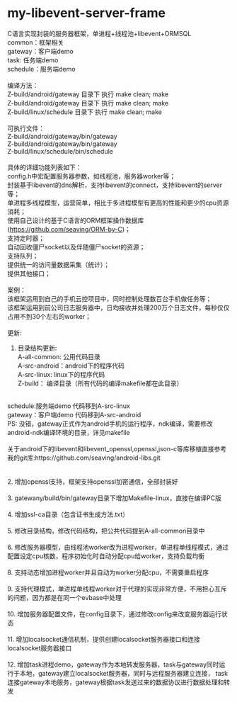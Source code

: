 # my-libevent-server-frame
C语言实现封装的服务器框架，单进程+线程池+libevent+ORMSQL
<br>
common：框架相关<br>
gateway：客户端demo<br>
task:	 任务端demo<br>
schedule：服务端demo<br>
<br>
编译方法：<br>
Z-build/android/gateway 目录下 执行 make clean; make<br>
Z-build/android/gateway 目录下 执行 make clean; make<br>
Z-build/linux/schedule 目录下 执行 make clean; make<br>
<br>
可执行文件：<br>
Z-build/android/gateway/bin/gateway<br>
Z-build/android/gateway/bin/gateway<br>
Z-build/linux/schedule/bin/schedule<br>
<br>
具体的详细功能列表如下：<br>
config.h中宏配置服务器参数，如线程池，服务器worker等；<br>
封装基于libevent的dns解析，支持libevent的connect，支持libevent的server等；<br>
单进程多线程模型，运营简单，相比于多进程模型有更高的性能和更少的cpu资源消耗；<br>
使用自己设计的基于C语言的ORM框架操作数据库(https://github.com/seaving/ORM-by-C)；<br>
支持定时器；<br>
自动回收僵尸socket以及伴随僵尸socket的资源；<br>
支持队列；<br>
提供统一的访问量数据采集（统计）；<br>
提供其他接口；<br>
<br>
案例：<br>
该框架运用到自己的手机云控项目中，同时控制处理数百台手机做任务等；<br>
该框架运用到前公司日志服务器中，日均接收并处理200万个日志文件，每秒仅仅占用不到30个左右的worker；<br>
<br>
更新:<br>
1. 目录结构更新:<br>
A-all-common: 公用代码目录<br>
A-src-android：android下的程序代码<br>
A-src-linux:	linux下的程序代码<br>
Z-build：	编译目录（所有代码的编译makefile都在此目录）<br>
<br>
schedule:服务端demo 代码移到A-src-linux<br>
gateway：客户端demo 代码移到A-src-android<br>
PS: 没错，gateway正式作为android手机的运行程序，ndk编译，需要修改android-ndk编译环境的目录，详见makefile<br>
<br>
关于android下的libevent和libevent_openssl,openssl,json-c等库移植直接参考我的git库:https://github.com/seaving/android-libs.git<br>
<br>
<br>
2. 增加openssl支持，框架支持openssl加密通信，全部封装好<br>
<br>
3. gatewany/build/bin/gateway目录下增加Makefile-linux，直接在编译PC版<br>
<br>
4. 增加ssl-ca目录（包含证书生成方法.txt）<br>
<br>
5. 修改目录结构，修改代码结构，把公共代码提到A-all-common目录中<br>
<br>
6. 修改服务器模型，由线程池worker改为进程worker，单进程单线程模式，通过配置设定cpu核数，程序初始化时自动分配cpu给worker，支持负载均衡<br>
<br>
8. 支持动态增加进程worker并且自动为worker分配cpu，不需要重启程序<br>
<br>
9. 支持代理模式，单进程单线程worker对于代理的实现非常方便，不用担心互斥的问题，因为都是在同一个evbase中处理<br>
<br>
10. 增加服务器配置文件，在config目录下，通过修改config来改变服务器运行状态<br>
<br>
11. 增加localsocket通信机制，提供创建localsocket服务器接口和连接localsocket服务器接口<br>
<br>
12. 增加task进程demo，gateway作为本地转发服务器，task与gateway同时运行于本地，gateway建立localsocket服务器，同时与远程服务器建立连接，
task连接gateway本地服务，gateway根据task发送过来的数据协议进行数据处理和转发<br>
<br>
